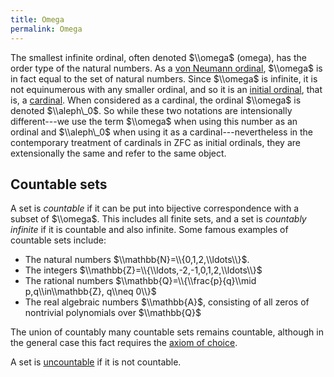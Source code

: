 ```yaml
---
title: Omega
permalink: Omega
---
```




The smallest infinite ordinal, often denoted $\\omega$ (omega), has the order type of the natural numbers. As a [ von Neumann ordinal](Ordinal_ "Ordinal "), $\\omega$ is in fact equal to the set of natural numbers. Since $\\omega$ is infinite, it is not equinumerous with any smaller ordinal, and so it is an [initial ordinal](Initial_ordinal "Initial ordinal"), that is, a [cardinal](Cardinal "Cardinal"). When considered as a cardinal, the ordinal $\\omega$ is denoted $\\aleph\_0$.  So while these two notations are intensionally different---we use the term $\\omega$ when using this number as an ordinal and $\\aleph\_0$ when using it as a cardinal---nevertheless in the contemporary treatment of cardinals in ZFC as initial ordinals, they are extensionally the same and refer to the same object. 



## Countable sets

A set is *countable* if it can be put into bijective correspondence with a subset of $\\omega$. This includes all finite sets, and a set is *countably infinite* if it is countable and also infinite.
Some famous examples of countable sets include:

-    The natural numbers $\\mathbb{N}=\\{0,1,2,\\ldots\\}$.
-    The integers $\\mathbb{Z}=\\{\\ldots,-2,-1,0,1,2,\\ldots\\}$
-    The rational numbers $\\mathbb{Q}=\\{\\frac{p}{q}\\mid p,q\\in\\mathbb{Z}, q\\neq 0\\}$
-    The real algebraic numbers $\\mathbb{A}$, consisting of all zeros of nontrivial polynomials over $\\mathbb{Q}$

The union of countably many countable sets remains countable, although in the general case this fact requires the [axiom of choice](Axiom_of_choice "Axiom of choice").

A set is [uncountable](Uncountable "Uncountable") if it is not countable.